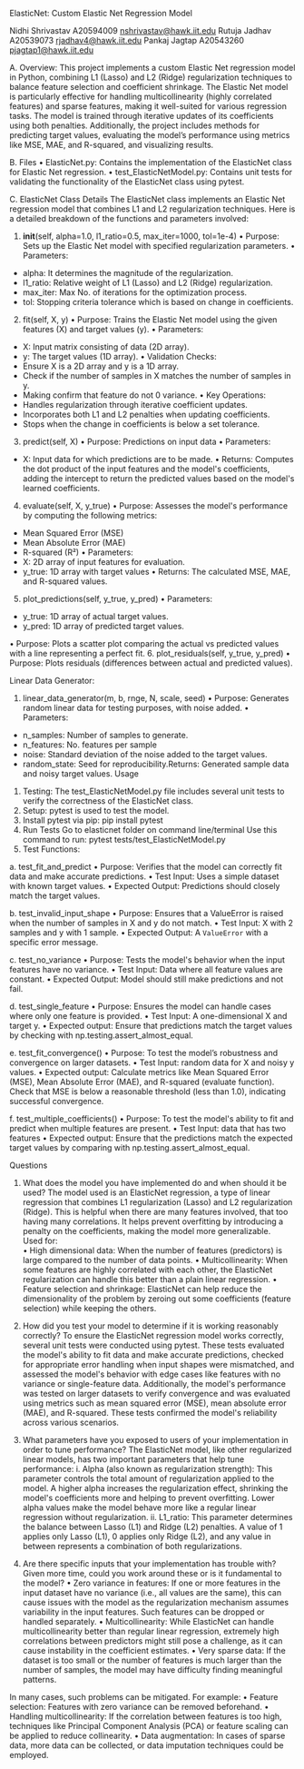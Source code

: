 ElasticNet: Custom Elastic Net Regression Model


Nidhi Shrivastav A20594009 nshrivastav@hawk.iit.edu
Rutuja Jadhav A20539073 rjadhav4@hawk.iit.edu
Pankaj Jagtap A20543260 pjagtap1@hawk.iit.edu


A.	Overview:
This project implements a custom Elastic Net regression model in Python, combining L1 (Lasso) and L2 (Ridge) regularization techniques to balance feature selection and coefficient shrinkage. The Elastic Net model is particularly effective for handling multicollinearity (highly correlated features) and sparse features, making it well-suited for various regression tasks. The model is trained through iterative updates of its coefficients using both penalties. Additionally, the project includes methods for predicting target values, evaluating the model’s performance using metrics like MSE, MAE, and R-squared, and visualizing results.

B.	Files
•	ElasticNet.py: Contains the implementation of the ElasticNet class for Elastic Net regression.
•	test_ElasticNetModel.py: Contains unit tests for validating the functionality of the ElasticNet class using pytest.

C.	ElasticNet Class Details
The ElasticNet class implements an Elastic Net regression model that combines L1 and L2 regularization techniques. Here is a detailed breakdown of the functions and parameters involved:

1.	__init__(self, alpha=1.0, l1_ratio=0.5, max_iter=1000, tol=1e-4)
• Purpose: Sets up the Elastic Net model with specified regularization parameters.
•	Parameters:
  - alpha: It determines the magnitude of the regularization.
  - l1_ratio: Relative weight of L1 (Lasso) and L2 (Ridge) regularization.
  - max_iter: Max No. of iterations for the optimization process.
  - tol: Stopping criteria tolerance which is based on change in coefficients.

2.	fit(self, X, y)
•	Purpose: Trains the Elastic Net model using the given features (X) and target values (y).
•	Parameters:
  - X: Input matrix consisting of data (2D array).
  - y: The target values (1D array).
•	Validation Checks:
-	Ensure X is a 2D array and y is a 1D array.
-	Check if the number of samples in X matches the number of samples in y.
-	Making confirm that feature do not 0 variance.
•	Key Operations:
  - Handles regularization through iterative coefficient updates.
  - Incorporates both L1 and L2 penalties when updating coefficients.
  - Stops when the change in coefficients is below a set tolerance.
3.	predict(self, X)
•	Purpose: Predictions on input data
•	Parameters:
  - X: Input data for which predictions are to be made.
•	Returns: Computes the dot product of the input features and the model's coefficients, adding the intercept to return the predicted values based on the model's learned coefficients.

4.	evaluate(self, X, y_true)
• Purpose: Assesses the model's performance by computing the following metrics:
  - Mean Squared Error (MSE)
  - Mean Absolute Error (MAE)
  - R-squared (R²)
•	Parameters:
  - X: 2D array of input features for evaluation.
  - y_true: 1D array with target values
•	Returns: The calculated MSE, MAE, and R-squared values.

5.	plot_predictions(self, y_true, y_pred)
•	Parameters:
-	y_true: 1D array of actual target values.
-	y_pred: 1D array of predicted target values.

•	Purpose: Plots a scatter plot comparing the actual vs predicted values with a line representing a perfect fit.
6.	plot_residuals(self, y_true, y_pred)
•	Purpose: Plots residuals (differences between actual and predicted values).



Linear Data Generator:

1.	linear_data_generator(m, b, rnge, N, scale, seed)
•	Purpose: Generates random linear data for testing purposes, with noise added.
•	Parameters:
-	 n_samples: Number of samples to generate.
-	n_features: No. features per sample
-	noise: Standard deviation of the noise added to the target values.
-	random_state: Seed for reproducibility.Returns: Generated sample data and noisy target values.
Usage
1.	Testing: The test_ElasticNetModel.py file includes several unit tests to verify the correctness of the ElasticNet class.
2.	Setup: pytest is used to test the model. 
3.	Install pytest via pip: pip install pytest
4.	Run Tests
Go to elasticnet folder on command line/terminal
Use this command to run: 
pytest tests/test_ElasticNetModel.py
5.	Test Functions:

a.	test_fit_and_predict
•	Purpose: Verifies that the model can correctly fit data and make accurate predictions.
•	Test Input: Uses a simple dataset with known target values.
•	Expected Output: Predictions should closely match the target values.

b.	test_invalid_input_shape
•	Purpose: Ensures that a ValueError is raised when the number of samples in X and y do not match.
•	Test Input: X with 2 samples and y with 1 sample.
•	Expected Output: A `ValueError` with a specific error message.

c.	test_no_variance
•	Purpose: Tests the model's behavior when the input features have no variance.
•	Test Input: Data where all feature values are constant.
•	Expected Output: Model should still make predictions and not fail.

d.	test_single_feature
•	Purpose: Ensures the model can handle cases where only one feature is provided.
•	Test Input: A one-dimensional X and target y.
•	Expected output: Ensure that predictions match the target values by checking with np.testing.assert_almost_equal.

e.	test_fit_convergence()
•	Purpose: To test the model’s robustness and convergence on larger datasets.
•	Test Input: random data for X and noisy y values.
•	Expected output: Calculate metrics like Mean Squared Error (MSE), Mean Absolute Error (MAE), and R-squared (evaluate function). Check that MSE is below a reasonable threshold (less than 1.0), indicating successful convergence.

f.	test_multiple_coefficients()
•	Purpose: To test the model's ability to fit and predict when multiple features are present.
•	Test Input: data that has two features
•	Expected output: Ensure that the predictions match the expected target values by comparing with np.testing.assert_almost_equal.



Questions

1. What does the model you have implemented do and when should it be used?
The model used is an ElasticNet regression, a type of linear regression that combines L1 regularization (Lasso) and L2 regularization (Ridge). This is helpful when there are many features involved, that too having many correlations. It helps prevent overfitting by introducing a penalty on the coefficients, making the model more generalizable.   
 Used for:  
•	High dimensional data: When the number of features (predictors) is large compared to the number of data points.
•	Multicollinearity: When some features are highly correlated with each other, the ElasticNet regularization can handle this better than a plain linear regression.
•	Feature selection and shrinkage: ElasticNet can help reduce the dimensionality of the problem by zeroing out some coefficients (feature selection) while keeping the others.

2. How did you test your model to determine if it is working reasonably correctly?
To ensure the ElasticNet regression model works correctly, several unit tests were conducted using pytest. These tests evaluated the model's ability to fit data and make accurate predictions, checked for appropriate error handling when input shapes were mismatched, and assessed the model's behavior with edge cases like features with no variance or single-feature data. Additionally, the model's performance was tested on larger datasets to verify convergence and was evaluated using metrics such as mean squared error (MSE), mean absolute error (MAE), and R-squared. These tests confirmed the model's reliability across various scenarios.

3. What parameters have you exposed to users of your implementation in order to tune performance?
The ElasticNet model, like other regularized linear models, has two important parameters that help tune performance:
i.	Alpha (also known as regularization strength):  This parameter controls the total amount of regularization applied to the model. A higher alpha increases the regularization effect, shrinking the model's coefficients more and helping to prevent overfitting. Lower alpha values make the model behave more like a regular linear regression without regularization.
ii.	L1_ratio:  This parameter determines the balance between Lasso (L1) and Ridge (L2) penalties. A value of 1 applies only Lasso (L1), 0 applies only Ridge (L2), and any value in between represents a combination of both regularizations.

4. Are there specific inputs that your implementation has trouble with? Given more time, could you work around these or is it fundamental to the model?
•	Zero variance in features: If one or more features in the input dataset have no variance (i.e., all values are the same), this can cause issues with the model as the regularization mechanism assumes variability in the input features. Such features can be dropped or handled separately.
•	Multicollinearity: While ElasticNet can handle multicollinearity better than regular linear regression, extremely high correlations between predictors might still pose a challenge, as it can cause instability in the coefficient estimates.
•	Very sparse data: If the dataset is too small or the number of features is much larger than the number of samples, the model may have difficulty finding meaningful patterns.

In many cases, such problems can be mitigated. For example:
•	Feature selection: Features with zero variance can be removed beforehand.
•	Handling multicollinearity: If the correlation between features is too high, techniques like Principal Component Analysis (PCA) or feature scaling can be applied to reduce collinearity.
•	Data augmentation: In cases of sparse data, more data can be collected, or data imputation techniques could be employed.